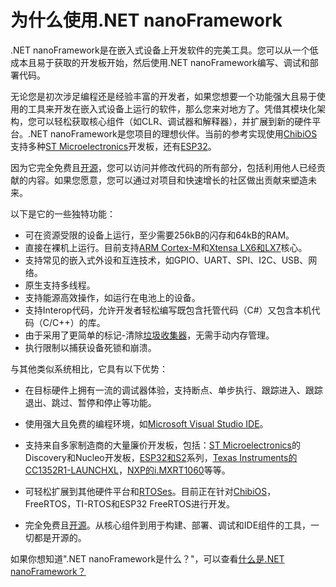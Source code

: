 # 为什么使用.NET nanoFramework

.NET nanoFramework是在嵌入式设备上开发软件的完美工具。您可以从一个低成本且易于获取的开发板开始，然后使用.NET nanoFramework编写、调试和部署代码。

无论您是初次涉足编程还是经验丰富的开发者，如果您想要一个功能强大且易于使用的工具来开发在嵌入式设备上运行的软件，那么您来对地方了。凭借其模块化架构，您可以轻松获取核心组件（如CLR、调试器和解释器），并扩展到新的硬件平台。.NET nanoFramework是您项目的理想伙伴。当前的参考实现使用[ChibiOS](http://www.chibios.org/dokuwiki/doku.php)支持多种[ST Microelectronics](http://www.st.com/content/st_com/en.html)开发板，还有[ESP32](https://en.wikipedia.org/wiki/ESP32)。

因为它完全免费且[开源](https://en.wikipedia.org/wiki/Free_and_open-source_software)，您可以访问并修改代码的所有部分，包括利用他人已经贡献的内容。如果您愿意，您可以通过对项目和快速增长的社区做出贡献来塑造未来。

以下是它的一些独特功能：

- 可在资源受限的设备上运行，至少需要256kB的闪存和64kB的RAM。
- 直接在裸机上运行。目前支持[ARM Cortex-M](https://en.wikipedia.org/wiki/ARM_Cortex-M)和[Xtensa LX6和LX7](https://en.wikipedia.org/wiki/ESP32)核心。
- 支持常见的嵌入式外设和互连技术，如GPIO、UART、SPI、I2C、USB、网络。
- 原生支持多线程。
- 支持能源高效操作，如运行在电池上的设备。
- 支持Interop代码，允许开发者轻松编写既包含托管代码（C#）又包含本机代码（C/C++）的库。
- 由于采用了更简单的标记-清除[垃圾收集器](https://en.wikipedia.org/wiki/Garbage_collection_(computer_science))，无需手动内存管理。
- 执行限制以捕获设备死锁和崩溃。

与其他类似系统相比，它具有以下优势：

- 在目标硬件上拥有一流的调试器体验，支持断点、单步执行、跟踪进入、跟踪退出、跳过、暂停和停止等功能。
- 使用强大且免费的编程环境，如[Microsoft Visual Studio IDE](https://www.visualstudio.com/vs/)。


- 支持来自多家制造商的大量廉价开发板，包括：[ST Microelectronics](http://www.st.com/content/st_com/en.html)的Discovery和Nucleo开发板，[ESP32和S2](https://en.wikipedia.org/wiki/ESP32)系列，[Texas Instruments的CC1352R1-LAUNCHXL](https://www.ti.com/tool/LAUNCHXL-CC1352R1)，[NXP的i.MXRT1060](https://www.nxp.com/design/development-boards/i.mx-evaluation-and-development-boards/mimxrt1060-evk-i.mx-rt1060-evaluation-kit:MIMXRT1060-EVK)等等。
- 可轻松扩展到其他硬件平台和[RTOSes](https://en.wikipedia.org/wiki/Real-time_operating_system)。目前正在针对[ChibiOS](http://www.chibios.org/dokuwiki/doku.php)，FreeRTOS，TI-RTOS和ESP32 FreeRTOS进行开发。
- 完全免费且[开源](https://en.wikipedia.org/wiki/Free_and_open-source_software)。从核心组件到用于构建、部署、调试和IDE组件的工具，一切都是开源的。

如果你想知道".NET nanoFramework是什么？"，可以查看[什么是.NET nanoFramework？](what-is-nanoframework.md)